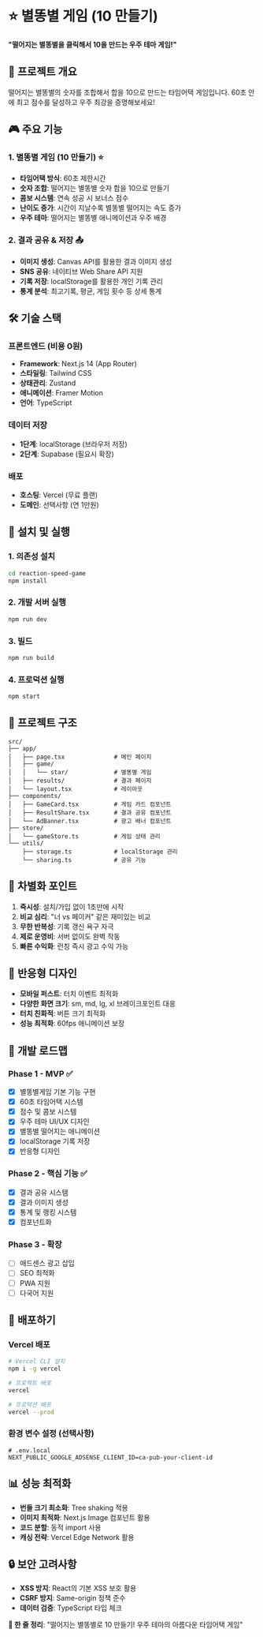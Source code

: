 # ⭐ 별똥별 게임 (10 만들기)

**"떨어지는 별똥별을 클릭해서 10을 만드는 우주 테마 게임!"**

## 🎯 프로젝트 개요

떨어지는 별똥별의 숫자를 조합해서 합을 10으로 만드는 타임어택 게임입니다. 60초 안에 최고 점수를 달성하고 우주 최강을 증명해보세요!

## 🎮 주요 기능

### 1. 별똥별 게임 (10 만들기) ⭐

- **타임어택 방식**: 60초 제한시간
- **숫자 조합**: 떨어지는 별똥별 숫자 합을 10으로 만들기
- **콤보 시스템**: 연속 성공 시 보너스 점수
- **난이도 증가**: 시간이 지날수록 별똥별 떨어지는 속도 증가
- **우주 테마**: 떨어지는 별똥별 애니메이션과 우주 배경

### 2. 결과 공유 & 저장 📤

- **이미지 생성**: Canvas API를 활용한 결과 이미지 생성
- **SNS 공유**: 네이티브 Web Share API 지원
- **기록 저장**: localStorage를 활용한 개인 기록 관리
- **통계 분석**: 최고기록, 평균, 게임 횟수 등 상세 통계

## 🛠 기술 스택

### 프론트엔드 (비용 0원)

- **Framework**: Next.js 14 (App Router)
- **스타일링**: Tailwind CSS
- **상태관리**: Zustand
- **애니메이션**: Framer Motion
- **언어**: TypeScript

### 데이터 저장

- **1단계**: localStorage (브라우저 저장)
- **2단계**: Supabase (필요시 확장)

### 배포

- **호스팅**: Vercel (무료 플랜)
- **도메인**: 선택사항 (연 1만원)

## 🚀 설치 및 실행

### 1. 의존성 설치

```bash
cd reaction-speed-game
npm install
```

### 2. 개발 서버 실행

```bash
npm run dev
```

### 3. 빌드

```bash
npm run build
```

### 4. 프로덕션 실행

```bash
npm start
```

## 📁 프로젝트 구조

```
src/
├── app/
│   ├── page.tsx              # 메인 페이지
│   ├── game/
│   │   └── star/             # 별똥별 게임
│   ├── results/              # 결과 페이지
│   └── layout.tsx            # 레이아웃
├── components/
│   ├── GameCard.tsx          # 게임 카드 컴포넌트
│   ├── ResultShare.tsx       # 결과 공유 컴포넌트
│   └── AdBanner.tsx          # 광고 배너 컴포넌트
├── store/
│   └── gameStore.ts          # 게임 상태 관리
└── utils/
    ├── storage.ts            # localStorage 관리
    └── sharing.ts            # 공유 기능
```

<!--
## 💰 수익화 전략

### 광고 배치 포인트
1. **결과 화면**: 가장 집중도 높은 순간
2. **메인 페이지**: 첫 방문 시 노출
3. **재도전 버튼 근처**: 클릭 직전 노출
4. **기록 페이지**: 체류시간 증가 활용

### 예상 수익 (CPM $1 기준)
- **1,000명/일**: 월 12만원
- **10,000명/일**: 월 120만원 -->

## 🎯 차별화 포인트

1. **즉시성**: 설치/가입 없이 1초만에 시작
2. **비교 심리**: "너 vs 페이커" 같은 재미있는 비교
3. **무한 반복성**: 기록 갱신 욕구 자극
4. **제로 운영비**: 서버 없이도 완벽 작동
5. **빠른 수익화**: 런칭 즉시 광고 수익 가능

## 📱 반응형 디자인

- **모바일 퍼스트**: 터치 이벤트 최적화
- **다양한 화면 크기**: sm, md, lg, xl 브레이크포인트 대응
- **터치 친화적**: 버튼 크기 최적화
- **성능 최적화**: 60fps 애니메이션 보장

## 🔧 개발 로드맵

### Phase 1 - MVP ✅

- [x] 별똥별게임 기본 기능 구현
- [x] 60초 타임어택 시스템
- [x] 점수 및 콤보 시스템
- [x] 우주 테마 UI/UX 디자인
- [x] 별똥별 떨어지는 애니메이션
- [x] localStorage 기록 저장
- [x] 반응형 디자인

### Phase 2 - 핵심 기능 ✅

- [x] 결과 공유 시스템
- [x] 결과 이미지 생성
- [x] 통계 및 랭킹 시스템
- [x] 컴포넌트화

### Phase 3 - 확장

- [ ] 애드센스 광고 삽입
- [ ] SEO 최적화
- [ ] PWA 지원
- [ ] 다국어 지원

## 🚀 배포하기

### Vercel 배포

```bash
# Vercel CLI 설치
npm i -g vercel

# 프로젝트 배포
vercel

# 프로덕션 배포
vercel --prod
```

### 환경 변수 설정 (선택사항)

```env
# .env.local
NEXT_PUBLIC_GOOGLE_ADSENSE_CLIENT_ID=ca-pub-your-client-id
```

<!-- ## 📈 마케팅 전략

### 타겟 유저
- **메인**: 10-30대 모바일 유저
- **서브**: 캐주얼 게임 좋아하는 사용자
- **테마**: 우주/별 테마 좋아하는 사용자
- **확장**: 가족 단위 사용자

### 홍보 채널
- **커뮤니티**: 디시인사이드, 에펨코리아
- **SNS**: 인스타그램, 틱톡, 유튜브 쇼츠
- **인플루언서**: 게임 스트리머 협업 -->

## 📊 성능 최적화

- **번들 크기 최소화**: Tree shaking 적용
- **이미지 최적화**: Next.js Image 컴포넌트 활용
- **코드 분할**: 동적 import 사용
- **캐싱 전략**: Vercel Edge Network 활용

## 🔒 보안 고려사항

- **XSS 방지**: React의 기본 XSS 보호 활용
- **CSRF 방지**: Same-origin 정책 준수
- **데이터 검증**: TypeScript 타입 체크

<!-- ## 📄 라이선스

MIT License - 자유롭게 사용, 수정, 배포 가능

## 🤝 기여하기

1. Fork the Project
2. Create your Feature Branch (`git checkout -b feature/AmazingFeature`)
3. Commit your Changes (`git commit -m 'Add some AmazingFeature'`)
4. Push to the Branch (`git push origin feature/AmazingFeature`)
5. Open a Pull Request

--- -->

**💬 한 줄 정리**: "떨어지는 별똥별로 10 만들기! 우주 테마의 아름다운 타임어택 게임"

<!-- 이 프로젝트는 프론트엔드 개발 실력 향상과 실제 수익 창출을 동시에 달성할 수 있는 최적의 사이드 프로젝트입니다. ⭐ -->
